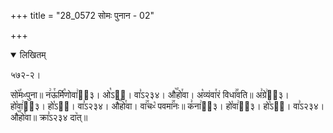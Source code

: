 +++
title = "28_0572 सोमः पुनान - 02"

+++
<details open><summary>लिखितम्</summary>

५७२-२।

सो꣥꣯मᳲपुना॥ न꣢ऊ꣯र्मि꣡णोवा꣢ऽ᳐३। ओ꣡ऽ२᳐। वा꣣ऽ२३४। औ꣥꣯हो꣯वा। अ꣡व्यंवा꣯रं विधा꣢꣯वति॥ अ꣣ग्रे꣢ऽ᳐३। हो꣡वा꣢ऽ᳐३। हो꣡ऽ२᳐। वा꣣ऽ२३४। औ꣥꣯हो꣯वा। वा꣢꣯चᳲ꣡ पवमा꣢꣯नः॥ क꣣ना꣢ऽ᳐३। हो꣡वा꣢ऽ᳐३। हो꣡ऽ२᳐। वा꣣ऽ२३४। औ꣥꣯हो꣯वा॥ क्रा꣣ऽ२३४ दा꣥त्॥
</details>